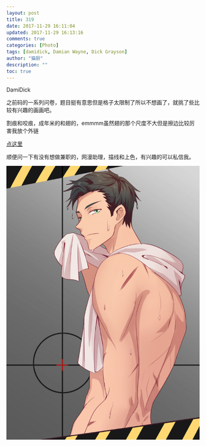 ```yaml
---
layout: post
title: 319
date: 2017-11-29 16:11:04
updated: 2017-11-29 16:13:16
comments: true
categories: [Photo]
tags: [damidick, Damian Wayne, Dick Grayson]
author: "猫厨"
description: ""
toc: true
---
```


<p>DamiDick</p> 
<p>之前码的一系列问卷，题目挺有意思但是格子太限制了所以不想画了，就挑了些比较有兴趣的画画吧。</p> 
<p>割痕和咬痕，成年米的和翅的，emmmm虽然翅的那个尺度不大但是擦边比较厉害我放个外链</p> 
<p><a target="_blank" rel="nofollow" href="http://file.damidick.anime-japan.net/dD223.jpg"  >点这里</a></p> 
<p>顺便问一下有没有想做兼职的，网漫助理，描线和上色，有兴趣的可以私信我。</p>

![](https://raw.githubusercontent.com/alicewish/meowchain247/master/img_cVZNdzJtQk9JV2NqNzNqM1g2U0FMZ2diQ0Z2NWNaT2pOQk84ZVBFUTU5THhLOWhzOENaNjNnPT0.jpg)
